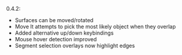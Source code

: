 ﻿0.4.2:
- Surfaces can be moved/rotated
- Move It attempts to pick the most likely object when they overlap
- Added alternative up/down keybindings
- Mouse hover detection improved
- Segment selection overlays now highlight edges
